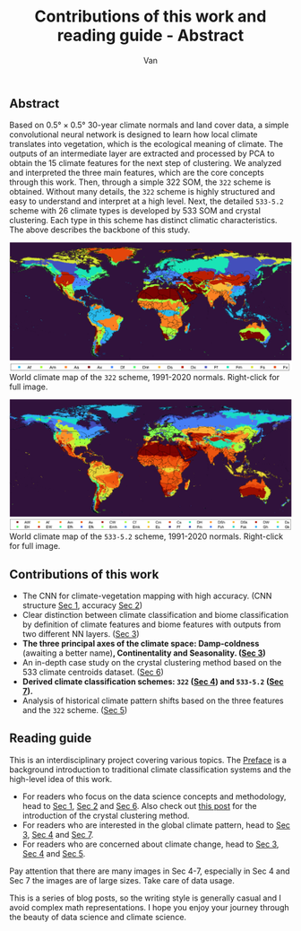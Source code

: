 ﻿---
layout: post
title: Contributions of this work and reading guide - Abstract
author: Van
category: climate
---

## Abstract

Based on $0.5° \times 0.5°$ 30-year climate normals and land cover data, a simple convolutional neural network is designed to learn how local climate translates into vegetation, which is the ecological meaning of climate. The outputs of an intermediate layer are extracted and processed by PCA to obtain the 15 climate features for the next step of clustering. We analyzed and interpreted the three main features, which are the core concepts through this work. Then, through a simple 322 SOM, the `322` scheme is obtained. Without many details, the `322` scheme is highly structured and easy to understand and interpret at a high level. Next, the detailed `533-5.2` scheme with 26 climate types is developed by 533 SOM and crystal clustering. Each type in this scheme has distinct climatic characteristics. The above describes the backbone of this study.

![322](/assets/NN4/globe.png)
![322legend](/assets/NN4/legend.png)
World climate map of the `322` scheme, 1991-2020 normals. Right-click for full image.   

![533-5.2](/assets/NN7/globe.png)
![533-5.2legend](/assets/NN7/legend.png)
World climate map of the `533-5.2` scheme, 1991-2020 normals. Right-click for full image.   

## Contributions of this work

- The CNN for climate-vegetation mapping with high accuracy. (CNN structure [Sec 1](https://peace-van.github.io/climate/2023/11/08/sec1.html), accuracy [Sec 2](https://peace-van.github.io/climate/2023/11/11/sec2.html))  
- Clear distinction between climate classification and biome classification by definition of climate features and biome features with outputs from two different NN layers. ([Sec 3](https://peace-van.github.io/climate/2023/11/12/sec3.html))  
- **The three principal axes of the climate space: Damp-coldness** (awaiting a better name)**, Continentality and Seasonality. ([Sec 3](https://peace-van.github.io/climate/2023/11/12/sec3.html))**   
- An in-depth case study on the crystal clustering method based on the 533 climate centroids dataset. ([Sec 6](https://peace-van.github.io/climate/2023/11/17/sec6.html))
- **Derived climate classification schemes: `322` ([Sec 4](https://peace-van.github.io/climate/2023/11/14/sec4.html)) and `533-5.2` ([Sec 7](https://peace-van.github.io/climate/2023/11/23/sec7.html)).**
- Analysis of historical climate pattern shifts based on the three features and the `322` scheme. ([Sec 5](https://peace-van.github.io/climate/2023/11/26/sec5.html))

## Reading guide

This is an interdisciplinary project covering various topics. The [Preface](https://peace-van.github.io/climate/2023/11/05/koppen.html) is a background introduction to traditional climate classification systems and the high-level idea of this work.   

- For readers who focus on the data science concepts and methodology, head to [Sec 1](https://peace-van.github.io/climate/2023/11/08/sec1.html), [Sec 2](https://peace-van.github.io/climate/2023/11/11/sec2.html) and [Sec 6](https://peace-van.github.io/climate/2023/11/17/sec6.html). Also check out [this post](https://peace-van.github.io/climate/2023/11/01/crystalcluster.html) for the introduction of the crystal clustering method.  
- For readers who are interested in the global climate pattern, head to [Sec 3](https://peace-van.github.io/climate/2023/11/12/sec3.html), [Sec 4](https://peace-van.github.io/climate/2023/11/14/sec4.html) and [Sec 7](https://peace-van.github.io/climate/2023/11/23/sec7.html).   
- For readers who are concerned about climate change, head to [Sec 3](https://peace-van.github.io/climate/2023/11/12/sec3.html), [Sec 4](https://peace-van.github.io/climate/2023/11/14/sec4.html) and [Sec 5](https://peace-van.github.io/climate/2023/11/26/sec5.html).   

Pay attention that there are many images in Sec 4-7, especially in Sec 4 and Sec 7 the images are of large sizes. Take care of data usage.

This is a series of blog posts, so the writing style is generally casual and I avoid complex math representations. I hope you enjoy your journey through the beauty of data science and climate science.   
